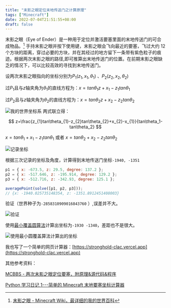 ```yaml
---
title: "末影之眼定位末地传送门之计算原理"
tags: ["Minecraft"]
date: 2022-07-04T21:51:55+08:00
draft: false
---
```


末影之眼（Eye of Ender）是一种用于定位并激活要塞里面的末地传送门的可合成物品。[^1] 手持末影之眼并按下使用键，末影之眼会飞向最近的要塞，飞过大约 12 个方块的距离，穿过必要的方块，并在其经过的地方留下一条带有紫色粒子的痕迹。根据两次末影之眼的路径,即可推算出末地传送门的位置。在前期末影之眼缺乏的情况下，可以比较高效的寻找到末地传送门。

设两次末影之眼指向的坐标分别为$P_{1}(z_{1},x_{1},\theta_{1})$ 、$P_{2}(z_{2},x_{2},\theta_{2})$

过$P_{1}$且与$z$轴夹角为$\theta_{1}$的直线方程为：$x=tan\theta_{1}z+x_{1}-z_{1}tan\theta_{1}$

过$P_{2}$且与$z$轴夹角为$\theta_{2}$的直线方程为：$x=tan\theta_{2}z+x_{2}-z_{2}tan\theta_{2}$

![我的世界坐标系](https://drive.liuxs.pro/api/raw/?path=/Images/blog/我的世界坐标系.webp "我的世界坐标系")
两式联立得：

$$
z=\frac{z_{1}tan\theta_{1}-z_{2}tan\theta_{2}+x_{2}-x_{1}}{tan\theta_1-tan\theta_2}
$$

$x=tan\theta_1+x_1-z_1tan\theta_1$ 或者 $x=tan\theta_2+x_2-z_2tan\theta_2$

![记录坐标](https://drive.liuxs.pro/api/raw/?path=/Images/image-20220703182439270.webp "投掷末影之眼，记录坐标")

根据三次记录的坐标及角度，计算得到末地传送门坐标`-1940, -1351`

```javascript
p1 = { x: -673.5, z: 29.5, degree: 137.2 };
p2 = { x: -517.646, z: -195.914, degree: 129.2 };
p3 = { x: -512.716, z: -342.93, degree: 125.1 };

averagePoint(solve([p1, p2, p3]));
// {x: -1940.025735148354, z: -1351.8912451408003}
```

验证（世界种子为`-2858310909016843760` ）,误差并不大。

![验证](https://drive.liuxs.pro/api/raw/?path=/Images/image-20220703182923242.webp "验证")

使用[最小覆盖圆算法](https://lintx.github.io/minecraft/calc.html)计算出坐标为`-1930 -1340`，差距也不是很大。

![使用最小圆覆盖算法计算出的坐标](https://cdn.jsdelivr.net/gh/liuxsdev/bed@main/markdown/image-20220703183223162.png "使用最小圆覆盖算法计算出的坐标")

我也写了一个简单的网页计算器：[https://stronghold-clac.vercel.app](https://stronghold-clac.vercel.app)

其他参考资料：

[MCBBS - 两次末影之眼定位要塞，附原理&源代码&程序](https://www.mcbbs.net/thread-799313-1-1.html)

[Python 学习日记 1---简单的 Minecraft 末地要塞坐标计算器](https://blog.csdn.net/RiKler/article/details/104063951)

[^1]: [末影之眼 - Minecraft Wiki，最详细的我的世界百科](https://minecraft.fandom.com/zh/wiki/末影之眼)
